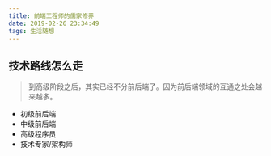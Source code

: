 ```yaml
---
title: 前端工程师的儒家修养
date: 2019-02-26 23:34:49
tags: 生活随想
---
```


## 技术路线怎么走

> 到高级阶段之后，其实已经不分前后端了。因为前后端领域的互通之处会越来越多。

- 初级前后端
- 中级前后端
- 高级程序员
- 技术专家/架构师
